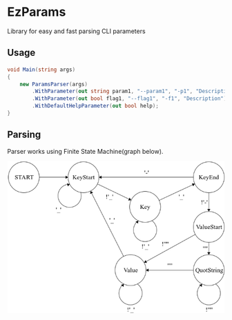 # EzParams
Library for easy and fast parsing CLI parameters
## Usage
```csharp
void Main(string args)
{
    new ParamsParser(args)
        .WithParameter(out string param1, "--param1", "-p1", "Description", "DefaultValue")
        .WithParameter(out bool flag1, "--flag1", "-f1", "Description")
        .WithDefaultHelpParameter(out bool help);
}
```
## Parsing
Parser works using Finite State Machine(graph below).  

![](fsm.png)